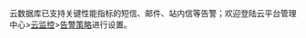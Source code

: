 云数据库已支持关键性能指标的短信、邮件、站内信等告警；欢迎登陆云平台管理中心>[云监控](http://console.tcecqpoc.fsphere.cn/monitor/overview)>[告警策略](http://console.tcecqpoc.fsphere.cn/monitor/policylist/add)进行设置。